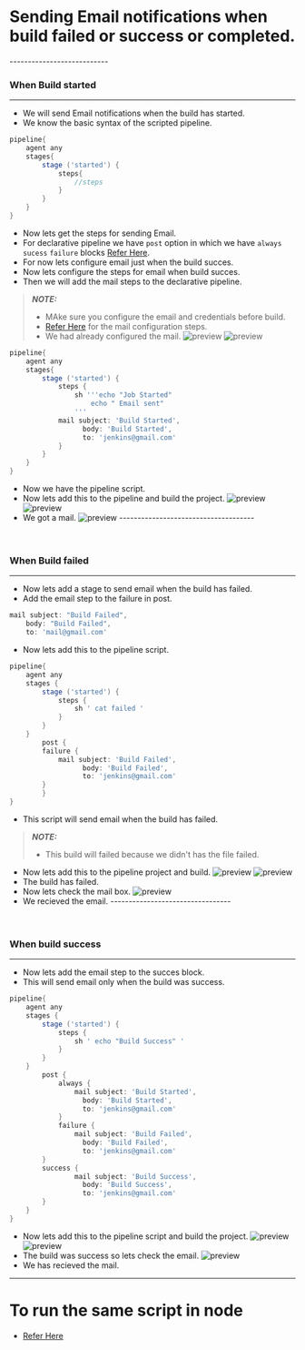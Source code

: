 # Sending Email notifications when build failed or success or completed.
--------------------------- <br>
### When Build started
----------------------
* We will send Email notifications when the build has started.
* We know the basic syntax of the scripted pipeline.
```groovy
pipeline{
    agent any
    stages{
        stage ('started') {
            steps{
                //steps
            }
        }
    }
}
```
* Now lets get the steps for sending Email.
* For declarative pipeline we have `post` option in which we have `always` `sucess` `failure` blocks [Refer Here](https://www.jenkins.io/doc/book/pipeline/syntax/#post).
* For now lets configure email just when the build succes.
* Now lets configure the steps for email when build succes.
* Then we will add the mail steps to the declarative pipeline.
> **_NOTE:_** 
> * MAke sure you configure the email and credentials before build.
> * [Refer Here](../freestyle/Email-notification.md) for the mail configuration steps.
> * We had already configured the mail.
![preview](./Images/sp11.png)
![preview](./Images/sp10.png)

```groovy
pipeline{
    agent any
    stages{
        stage ('started') {
            steps {
                sh '''echo "Job Started"
                    echo " Email sent"
                '''
            mail subject: 'Build Started', 
                  body: 'Build Started', 
                  to: 'jenkins@gmail.com'
            }
        }
    }
}
```
* Now we have the pipeline script.
* Now lets add this to the pipeline and build the project.
![preview](./Images/dp10.png)
![preview](./Images/dp11.png)
* We got a mail.
![preview](./Images/dp12.png)
-------------------------------------<br><br><br>
### When Build failed
----------------------
* Now lets add a stage to send email when the build has failed.
* Add the email step to the failure in post.
```groovy
mail subject: "Build Failed",
    body: "Build Failed", 
    to: 'mail@gmail.com'
```
* Now lets add this to the pipeline script.
```groovy
pipeline{
    agent any
    stages {
        stage ('started') {
            steps {
                sh ' cat failed '
            }
        }
    }
        post {
        failure {
            mail subject: 'Build Failed', 
                  body: 'Build Failed', 
                  to: 'jenkins@gmail.com' 
        }
        }
}
```
* This script will send email when the build has failed.
> **_NOTE:_** 
> * This build will failed because we didn't has the file failed.
* Now lets add this to the pipeline project and build.
![preview](./Images/dp13.png)
![preview](./Images/dp14.png)
* The build has failed.
* Now lets check the mail box.
![preview](./Images/dp15.png)
* We recieved the email.
---------------------------------<br><br><br>
### When build success
----------------------
* Now lets add the email step to the succes block.
* This will send email only when the build was success.
```groovy
pipeline{
    agent any
    stages {
        stage ('started') {
            steps {
                sh ' echo "Build Success" '
            }
        }
    }
        post {
            always {
                mail subject: 'Build Started', 
                  body: 'Build Started', 
                  to: 'jenkins@gmail.com' 
            }
            failure {
                mail subject: 'Build Failed', 
                  body: 'Build Failed', 
                  to: 'jenkins@gmail.com' 
        }
        success {
                mail subject: 'Build Success', 
                  body: 'Build Success', 
                  to: 'jenkins@gmail.com' 
        }
    }
}
```
* Now lets add this to the pipeline script and build the project.
![preview](./Images/dp16.png)
![preview](./Images/dp17.png)
* The build was success so lets check the email.
![preview](./Images/dp18.png)
* We has recieved the mail.
-------------------------------------------
# To run the same script in node
* [Refer Here](./scripts/email-notifications.md)